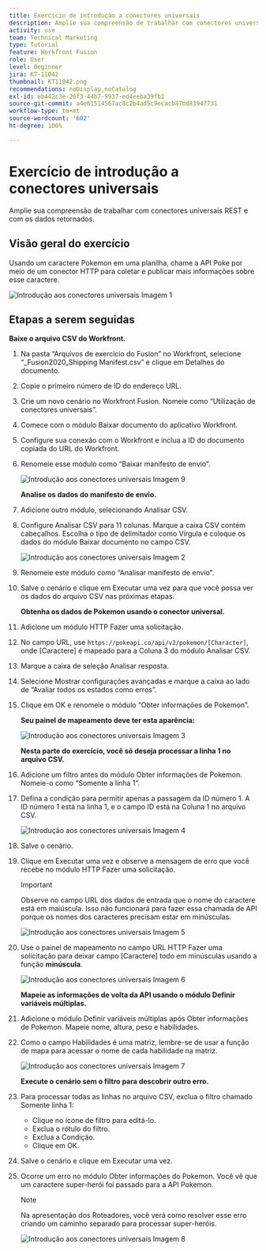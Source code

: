 ```yaml
---
title: Exercício de introdução a conectores universais
description: Amplie sua compreensão de trabalhar com conectores universais REST e com os dados retornados.
activity: use
team: Technical Marketing
type: Tutorial
feature: Workfront Fusion
role: User
level: Beginner
jira: KT-11042
thumbnail: KT11042.png
recommendations: noDisplay,noCatalog
exl-id: eb442c3e-26f3-44b7-9937-ed4eeba39fb1
source-git-commit: a4e61514567ac8c2b4ad5c9ecacb87bd83947731
workflow-type: tm+mt
source-wordcount: '602'
ht-degree: 100%

---
```


# Exercício de introdução a conectores universais

Amplie sua compreensão de trabalhar com conectores universais REST e com os dados retornados.

## Visão geral do exercício

Usando um caractere Pokemon em uma planilha, chame a API Poke por meio de um conector HTTP para coletar e publicar mais informações sobre esse caractere.

![Introdução aos conectores universais Imagem 1](../12-exercises/assets/introduction-to-universal-connectors-walkthrough-1.png)

## Etapas a serem seguidas

**Baixe o arquivo CSV do Workfront.**

1. Na pasta “Arquivos de exercício do Fusion” no Workfront, selecione “_Fusion2020_Shipping Manifest.csv” e clique em Detalhes do documento.
1. Copie o primeiro número de ID do endereço URL.
1. Crie um novo cenário no Workfront Fusion. Nomeie como “Utilização de conectores universais”.
1. Comece com o módulo Baixar documento do aplicativo Workfront.
1. Configure sua conexão com o Workfront e inclua a ID do documento copiada do URL do Workfront.
1. Renomeie esse módulo como “Baixar manifesto de envio”.

   ![Introdução aos conectores universais Imagem 9](../12-exercises/assets/introduction-to-universal-connectors-walkthrough-9.png)

   **Analise os dados do manifesto de envio.**

1. Adicione outro módulo, selecionando Analisar CSV.
1. Configure Analisar CSV para 11 colunas. Marque a caixa CSV contém cabeçalhos. Escolha o tipo de delimitador como Vírgula e coloque os dados do módulo Baixar documento no campo CSV.

   ![Introdução aos conectores universais Imagem 2](../12-exercises/assets/introduction-to-universal-connectors-walkthrough-2.png)

1. Renomeie este módulo como “Analisar manifesto de envio”.
1. Salve o cenário e clique em Executar uma vez para que você possa ver os dados do arquivo CSV nas próximas etapas.

   **Obtenha os dados de Pokemon usando o conector universal.**

1. Adicione um módulo HTTP Fazer uma solicitação.
1. No campo URL, use `https://pokeapi.co/api/v2/pokemon/[Character]`, onde [Caractere] é mapeado para a Coluna 3 do módulo Analisar CSV.
1. Marque a caixa de seleção Analisar resposta.
1. Selecione Mostrar configurações avançadas e marque a caixa ao lado de “Avaliar todos os estados como erros”.
1. Clique em OK e renomeie o módulo “Obter informações de Pokemon”.

   **Seu painel de mapeamento deve ter esta aparência:**

   ![Introdução aos conectores universais Imagem 3](../12-exercises/assets/introduction-to-universal-connectors-walkthrough-3.png)

   **Nesta parte do exercício, você só deseja processar a linha 1 no arquivo CSV.**

1. Adicione um filtro antes do módulo Obter informações de Pokemon. Nomeie-o como “Somente a linha 1”.
1. Defina a condição para permitir apenas a passagem da ID número 1. A ID número 1 está na linha 1, e o campo ID está na Coluna 1 no arquivo CSV.

   ![Introdução aos conectores universais Imagem 4](../12-exercises/assets/introduction-to-universal-connectors-walkthrough-4.png)

1. Salve o cenário.
1. Clique em Executar uma vez e observe a mensagem de erro que você recebe no módulo HTTP Fazer uma solicitação.

   >[!IMPORTANT]
   >
   >Observe no campo URL dos dados de entrada que o nome do caractere está em maiúscula. Isso não funcionará para fazer essa chamada de API porque os nomes dos caracteres precisam estar em minúsculas.

   ![Introdução aos conectores universais Imagem 5](../12-exercises/assets/introduction-to-universal-connectors-walkthrough-5.png)

1. Use o painel de mapeamento no campo URL HTTP Fazer uma solicitação para deixar campo [Caractere] todo em minúsculas usando a função **minúscula**.

   ![Introdução aos conectores universais Imagem 6](../12-exercises/assets/introduction-to-universal-connectors-walkthrough-6.png)

   **Mapeie as informações de volta da API usando o módulo Definir variáveis múltiplas.**

1. Adicione o módulo Definir variáveis múltiplas após Obter informações de Pokemon. Mapeie nome, altura, peso e habilidades.
1. Como o campo Habilidades é uma matriz, lembre-se de usar a função de mapa para acessar o nome de cada habilidade na matriz.

   ![Introdução aos conectores universais Imagem 7](../12-exercises/assets/introduction-to-universal-connectors-walkthrough-7.png)

   **Execute o cenário sem o filtro para descobrir outro erro.**

1. Para processar todas as linhas no arquivo CSV, exclua o filtro chamado Somente linha 1:

   + Clique no ícone de filtro para editá-lo.
   + Exclua o rótulo do filtro.
   + Exclua a Condição.
   + Clique em OK.

1. Salve o cenário e clique em Executar uma vez.
1. Ocorre um erro no módulo Obter informações do Pokemon. Você vê que um caractere super-herói foi passado para a API Pokemon.

   >[!NOTE]
   >
   >Na apresentação dos Roteadores, você verá como resolver esse erro criando um caminho separado para processar super-heróis.

   ![Introdução aos conectores universais Imagem 8](../12-exercises/assets/introduction-to-universal-connectors-walkthrough-8.png)
